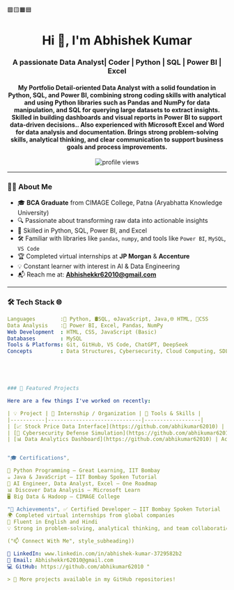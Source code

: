 🟩🟨🟧🟦
<h1 align="center">Hi 👋, I'm Abhishek Kumar</h1>
<h3 align="center">A passionate Data Analyst| Coder | Python | SQL | Power BI | Excel</h3>

<h4 align="center"> My Portfolio
Detail-oriented Data Analyst with a solid foundation in Python, SQL, and Power BI, combining strong coding skills with analytical and 
using Python libraries such as Pandas and NumPy for data manipulation, and SQL for querying large datasets to extract insights. Skilled in 
building dashboards and visual reports in Power BI to support data-driven decisions.. Also experienced with Microsoft Excel and Word for 
data analysis and documentation. Brings strong problem-solving skills, analytical thinking, and clear communication to support business 
goals and process improvements.</h4>
<p align="center">
  <img src="https://komarev.com/ghpvc/?username=your-github-username&label=Profile%20views&color=0e75b6&style=flat" alt="profile views" />
</p>

---

### 🧑‍💻 About Me

- 🎓 **BCA Graduate** from CIMAGE College, Patna (Aryabhatta Knowledge University)
- 🔍 Passionate about transforming raw data into actionable insights
- 🧠 Skilled in Python, SQL, Power BI, and Excel
- 🛠️ Familiar with libraries like `pandas`, `numpy`, and tools like `Power BI`, `MySQL`, `VS Code`
- 🏆 Completed virtual internships at **JP Morgan** & **Accenture**
- 💡 Constant learner with interest in AI & Data Engineering
- 📬 Reach me at: **Abhishekkr62010@gmail.com**

---

### 🛠️ Tech Stack 🌐

```yaml
Languages        :🐍 Python, 🛢️SQL, ⚙️JavaScript, Java,🌐 HTML, 🎨CSS
Data Analysis    :🧠 Power BI, Excel, Pandas, NumPy
Web Development  : HTML, CSS, JavaScript (Basic)
Databases        : MySQL
Tools & Platforms: Git, GitHub, VS Code, ChatGPT, DeepSeek
Concepts         : Data Structures, Cybersecurity, Cloud Computing, SDLC, Testing





### 💼 Featured Projects

Here are a few things I've worked on recently:

| 💡 Project | 💼 Internship / Organization | 🧰 Tools & Skills |
|-----------|------------------------------|------------------|
| [📈 Stock Price Data Interface](https://github.com/abhikumar62010) | JP Morgan (Virtual) | Python, API, Data Parsing |
| [🔐 Cybersecurity Defense Simulation](https://github.com/abhikumar62010) | JP Morgan (Virtual) | Network Security, Logs |
| [📊 Data Analytics Dashboard](https://github.com/abhikumar62010) | Accenture (Virtual) | Excel, Power BI, Visualization |


"🎓 Certifications",

🐍 Python Programming – Great Learning, IIT Bombay
☕ Java & JavaScript – IIT Bombay Spoken Tutorial
🧠 AI Engineer, Data Analyst, Excel – One Roadmap
📊 Discover Data Analysis – Microsoft Learn
🖥️ Big Data & Hadoop – CIMAGE College

"🏅 Achievements", ✅ Certified Developer – IIT Bombay Spoken Tutorial
🌍 Completed virtual internships from global companies
💬 Fluent in English and Hindi
💡 Strong in problem-solving, analytical thinking, and team collaboration

("📫 Connect With Me", style_subheading))

🔗 LinkedIn: www.linkedin.com/in/abhishek-kumar-3729582b2
📧 Email: Abhishekkr62010@gmail.com
💻 GitHub: https://github.com/abhikumar62010 "

> 🧪 More projects available in my GitHub repositories!




